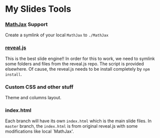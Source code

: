 # My Slides Tools

### [MathJax](https://www.mathjax.org) Support
  Create a symlink of your local `MathJax` to `./MathJax`

### [reveal.js](https://github.com/hakimel/reveal.js.git)
  This is the best slide engine!!
  In order for this to work, we need to symlink some folders and files from the reveal.js repo.
  The script is provided elsewhere.
  Of cause, the reveal.js needs to be install completely by `npm install`.

### Custom CSS and other stuff
  Theme and columns layout.

### index.html
  Each branch will have its own `index.html` which is the main slide files.
  In `master` branch, the `index.html` is from original reveal.js with some modifications like local `MathJax'.